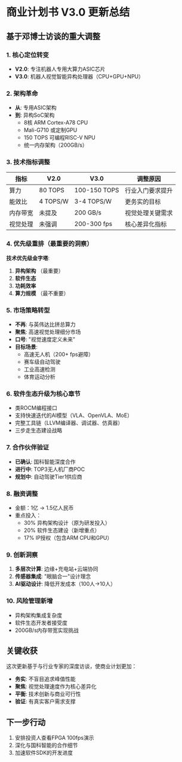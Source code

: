 # 商业计划书 V3.0 更新总结

## 基于邓博士访谈的重大调整

### 1. 核心定位转变
- **V2.0**: 专注机器人专用大算力ASIC芯片
- **V3.0**: 机器人视觉智能异构处理器（CPU+GPU+NPU）

### 2. 架构革命
- **从**: 专用ASIC架构
- **到**: 异构SoC架构
  - 8核 ARM Cortex-A78 CPU
  - Mali-G710 或定制GPU
  - 150 TOPS 可编程RISC-V NPU
  - 统一内存架构（200GB/s）

### 3. 技术指标调整
| 指标 | V2.0 | V3.0 | 调整原因 |
|-----|------|------|----------|
| 算力 | 80 TOPS | 100-150 TOPS | 行业入门要求提升 |
| 能效比 | 4 TOPS/W | 3-4 TOPS/W | 更务实的目标 |
| 内存带宽 | 未提及 | 200 GB/s | 视觉处理关键需求 |
| 视觉处理 | 未强调 | 200-300 fps | 核心差异化指标 |

### 4. 优先级重排（最重要的洞察）
**技术优先级金字塔**:
1. **异构架构** （最重要）
2. **软件生态**
3. **功耗效率**
4. **算力规模** （最不重要）

### 5. 市场策略转型
- **不再**: 与英伟达比拼总算力
- **聚焦**: 高速视觉处理细分市场
- **口号**: "视觉速度定义未来"
- **目标场景**: 
  - 高速无人机（200+ fps避障）
  - 赛车级自动驾驶
  - 工业高速检测
  - 体育运动分析

### 6. 软件生态升级为核心章节
- 类ROCM编程接口
- 支持快速迭代的AI模型（VLA、OpenVLA、MoE）
- 完整工具链（LLVM编译器、调试器、仿真器）
- 三步走生态建设战略

### 7. 合作伙伴验证
- **已确认**: 国科智能深度合作
- **进行中**: TOP3无人机厂商POC
- **规划中**: 自动驾驶Tier1供应商

### 8. 融资调整
- 金额：1亿 → 1.5亿人民币
- 重点投入：
  - 30% 异构架构设计（原为研发投入）
  - 20% 软件生态建设（新增重点）
  - 17% IP授权（包含ARM CPU和GPU）

### 9. 创新洞察
1. **多层次计算**: 边缘+充电站+云端协同
2. **传感器集成**: "眼脑合一"设计理念
3. **AI驱动设计**: 降低开发成本（100人→10人）

### 10. 风险管理新增
- 异构架构集成复杂度
- 软件生态开发者接受度
- 200GB/s内存带宽实现挑战

## 关键收获

这次更新基于与行业专家的深度访谈，使商业计划更加：
- **务实**: 不盲目追求峰值性能
- **聚焦**: 视觉处理速度作为核心差异化
- **平衡**: 技术创新与商业可行性
- **验证**: 有真实客户需求支撑

## 下一步行动
1. 安排投资人查看FPGA 100fps演示
2. 深化与国科智能的合作细节
3. 加速软件SDK的开发进度